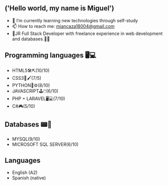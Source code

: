 ## ('Hello world, my name is Miguel')
- 🌱 I’m currently learning new technologies through self-study
- 📫 How to reach me: miancaza18004@gmail.com
- 🍼JR Full Stack Developer with freelance experience in web development and databases.🤷‍♂️

## Programming languages 🖥💻

-  HTML5🛠⛏(10/10) 
- CSS3🎨🖌(7/5)
- PYTHON🐍⚙(8/10)
- JAVASCRIPT🕹🖱(6/10)
- PHP + LARAVEL🖥💻(7/10)
- C#🎮(5/10)

## Databases 📟💾
- MYSQL(9/10)
- MICROSOFT SQL SERVER(6/10)

## Languages
- English (A2)
- Spanish (native)
<!--

